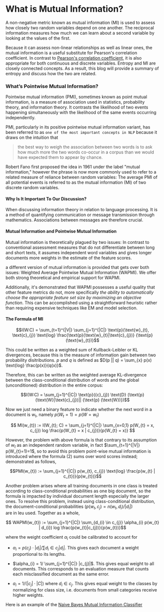 
# What is Mutual Information? 

A non-negative metric known as mutual information (MI) is used to assess how closely two random variables depend on one another. The reciprocal information measures how much we can learn about a second variable by looking at the values of the first.

Because it can assess non-linear relationships as well as linear ones, the mutual information is a useful substitute for Pearson's correlation coefficient. In contrast to [Pearson's correlation coefficient](https://en.wikipedia.org/wiki/Pearson_correlation_coefficient), it is also appropriate for both continuous and discrete variables. Entropy and MI are closely connected concepts. As a result, this blog will provide a summary of entropy and discuss how the two are related.

### What’s Pointwise Mutual Information? 


Pointwise mutual information (PMI), sometimes known as point mutual information, is a measure of association used in statistics, probability theory, and information theory. It contrasts the likelihood of two events happening simultaneously with the likelihood of the same events occurring independently.

PMI, particularly in its positive pointwise mutual information variant, has been referred to as `one of the most important concepts in NLP` because it draws on the intuition that

> the best way to weigh the association between two words is to ask how much more the two words co-occur in a corpus than we would have expected them to appear by chance.


Robert Fano first proposed the idea in 1961 under the label "mutual information," however the phrase is now more commonly used to refer to a related measure of reliance between random variables: The average PMI of all potential events is referred to as the mutual information (MI) of two discrete random variables.


#### Why Is It Important To Our Discussion? 

When discussing information theory in relation to language processing. It is a method of quantifying communication or message transmission through mathematics. Associations between messages are therefore crucial.


#### Mutual Information and Pointwise Mutual Information 

Mutual information is theoretically plagued by two issues: In contrast to conventional assessment measures that do not differentiate between long and short texts, it assumes independent word variables and gives longer documents more weights in the estimate of the feature scores. 

a different version of mutual information is provided that gets over both issues: Weighted Average Pointwise Mutual Information (WAPMI). We offer both strong theoretical and empirical support for WAPMI. 

Additionally, it's demonstrated that WAPMI possesses a useful quality that other feature metrics do not, more specifically _the ability to automatically choose the appropriate feature set size by maximizing an objective function_. This can be accomplished using a straightforward heuristic rather than requiring expensive techniques like EM and model selection.

#### The Formula of MI

$$I(W:C) = \sum_{t=1}^{|V|} \sum_{j=1}^{|C|} \text{p}(\text{w}_{t}, \text{c}_{j}) \text{log} \frac{\text{p}(\text{w}_{t}|\text{c}_{j})} {\text{p} (\text{w}_{t})}$$



This could be written as a weighted sum of Kullback-Leibler or KL divergences, because this is the measure of information gain between two probability disitributions. _p_ and _q_ is defined as $D(p || q) = \sum_{x} p(x) \text{log} \frac{p(x)}{q(x)}$. 

Therefore, this can be written as the weighted average KL-divergence between the class-conditional distribution of words and the global (unconditioned) distribution in the entire corpus: 



$$I(W:C) = \sum_{j=1}^{|C|} \text{p}({c}_{j}) \text{D} (\text{p}(\text{W}|\text{c}_{j})|| {\text{p} (\text{W})})$$

Now we just need a binary feature to indicate whether the next word in a document is $w_{t}$, namely $p(W_{t} = 1) = p(W = w_{t})$

$$ MI(w_{t}) := I(W_{t}; C) = \sum_{j=1}^{|C|} \sum_{x=0,1} p(W_{t} = x, c_{j}) log \frac{p(W_{t} = x | c_{j})}{p(W_{t} = x)} $$

However, the problem with above formula is that contrary to its assumption of $w_{t}$ as an independent random variable, in fact $\sum_{t=1}^{|V|} p(W_{t}=1)=1$, so to avoid this problem point-wise mutual information is introduced where the formula (2) sums over word scores instead; demonstrated as follows,

$$PMI(w_{t}) := \sum_{j=1}^{|C|} p(w_{t}, c_{j}) \text{log} \frac{p(w_{t} | c_{t})}{p(w_{t})}$$

Another problem arises where all training documents in one class is treated according to class-conditional probabilities as one big document, so the formula is impacted by individual document length especially the larger ones. To resolve this problem, instead using class-conditional distribution, the document-conditional probabilities ($p(w_{t}, c_{j}) = n(w_{t},d_{i})/|d_{i}|$)  
are in leu used. Together as a whole, 


$$ WAPMI(w_{t}) := \sum_{j=1}^{|C|} \sum_{d_{i} \in c_{j}} \alpha_{i} p(w_{t} | d_{i}) log \frac{p(w_{t}|c_{j})}{p(w_{t})}$$

where the weight coefficient $\alpha_{i}$ could be calibrated to account for 

- $\alpha_{i} = p(c_{j}) · |d_{i}|/\sum{d_{i} \in c_{j}} |d_{i}|$. This gives each document a weight proportional to its lengths. 

- $\alpha_{i} = 1/ \sum_{j=1}^{|C|} |c_{j}|$. This gives equal weight to all documents. This corresponds to an evaluation measure that counts each misclassified document as the same error.

- $a_{i} = 1/(|c_{j}| · |C|)$ where $d_{i} \in c_{j}$. This gives equal weight to the classes by normalizing for class size, i.e. documents from small categories receive higher weights.


Here is an example of the [Naive Bayes Mutual Information Classifier](https://towardsdatascience.com/multinomial-na%C3%AFve-bayes-classifier-using-pointwise-mutual-information-9ade011fcbd0)